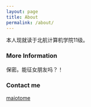 ```yaml
---
layout: page
title: About
permalink: /about/
---
```


本人现就读于北航计算机学院11级。

### More Information

保密。能征女朋友吗？！

### Contact me

[maiotome](mailto:buaaxzl@163.com)
